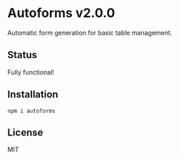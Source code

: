 # Autoforms v2.0.0

Automatic form generation for basic table management.

## Status

Fully functional!

## Installation

`npm i autoforms`

## License

MIT
